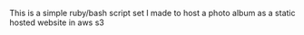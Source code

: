 This is a simple ruby/bash script set I made to host a photo album as a static hosted website in aws s3
